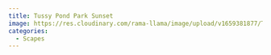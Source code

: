 ```yaml
---
title: Tussy Pond Park Sunset
image: https://res.cloudinary.com/rama-llama/image/upload/v1659381877/Tussy_Pond_Park_Sunset_batpxo.jpg
categories:
  - Scapes
---
```

